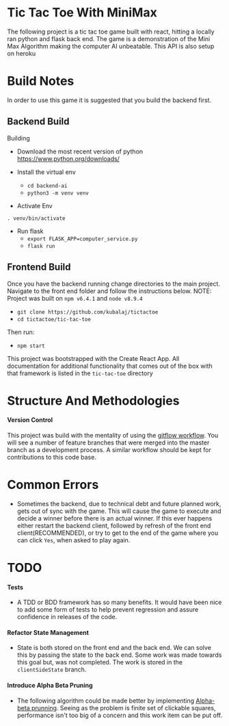 # Tic Tac Toe With MiniMax

The following project is a tic tac toe game built with react, hitting a locally ran python and flask back end. The game is a demonstration of the Mini Max Algorithm making the computer AI unbeatable. This API is also setup on heroku


# Build Notes

In order to use this game it is suggested that you build the backend first.

## Backend Build
Building
  - Download the most recent version of python https://www.python.org/downloads/
  - Install the virtual env
      - `cd backend-ai`
      - `python3 -m venv venv`

  - Activate Env

  `. venv/bin/activate`
  - Run flask
    - `export FLASK_APP=computer_service.py`
    - `flask run`

## Frontend Build

Once you have the backend running change directories to the main project. Navigate to the front end folder and follow the instructions below. NOTE: Project was built on `npm v6.4.1` and `node v8.9.4`
- `git clone https://github.com/kubalaj/tictactoe`
- `cd tictactoe/tic-tac-toe`

Then run:

- `npm start`

This project was bootstrapped with the Create React App. All documentation for additional functionality that comes out of the box with that framework is listed in the `tic-tac-toe` directory

# Structure And Methodologies
#### Version Control
This project was build with the mentality of using the [gitflow workflow](https://www.atlassian.com/git/tutorials/comparing-workflows/gitflow-workflow). You will see a number of feature branches that were merged into the master branch as a development process. A similar workflow should be kept for contributions to this code base.

# Common Errors
- Sometimes the backend, due to technical debt and future planned work, gets out of sync with the game. This will cause the game to execute and decide a winner before there is an actual winner. If this ever happens either restart the backend client, followed by refresh of the front end client(RECOMMENDED), or try to get to the end of the game where you can click `Yes`, when asked to play again.

# TODO
#### Tests
- A TDD or BDD framework has so many benefits. It would have been nice to add some form of tests to help prevent regression and assure confidence in releases of the code.

#### Refactor State Management
- State is both stored on the front end and the back end. We can solve this by passing the state to the back end. Some work was made towards this goal but, was not completed. The work is stored in the `clientSideState` branch.

#### Introduce Alpha Beta Pruning
- The following algorithm could be made better by implementing [Alpha-beta prunning](https://en.wikipedia.org/wiki/Alpha%E2%80%93beta_pruning). Seeing as the problem is finite set of clickable squares, performance isn't too big of a concern and this work item can be put off.
